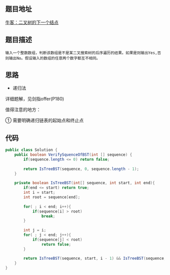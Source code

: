 ## 题目地址
[牛客：二叉树的下一个结点](https://www.nowcoder.com/practice/a861533d45854474ac791d90e447bafd?tpId=13&tqId=11176&tPage=2&rp=2&ru=%2Fta%2Fcoding-interviews&qru=%2Fta%2Fcoding-interviews%2Fquestion-ranking)

## 题目描述
```
输入一个整数数组，判断该数组是不是某二叉搜索树的后序遍历的结果。如果是则输出Yes,否则输出No。假设输入的数组的任意两个数字都互不相同。
```

## 思路

- 递归法

详细题解，见剑指offer(P180)

值得注意的地方：

① 需要明确递归链表的起始点和终止点


## 代码

```java
public class Solution {
    public boolean VerifySquenceOfBST(int [] sequence) {
        if(sequence.length <= 0) return false;
        
        return IsTreeBST(sequence, 0, sequence.length - 1);
    }
    
    private boolean IsTreeBST(int[] sequence, int start, int end){
        if(end <= start) return true;
        int i = start;
        int root = sequence[end];
        
        for( ; i < end; i++){
            if(sequence[i] > root)
                break;
        }
        
        int j = i;
        for( ; j < end; j++){
            if(sequence[j] < root)
                return false;
        }
        
        return IsTreeBST(sequence, start, i - 1) && IsTreeBST(sequence, i, end - 1);
    }
}
```
